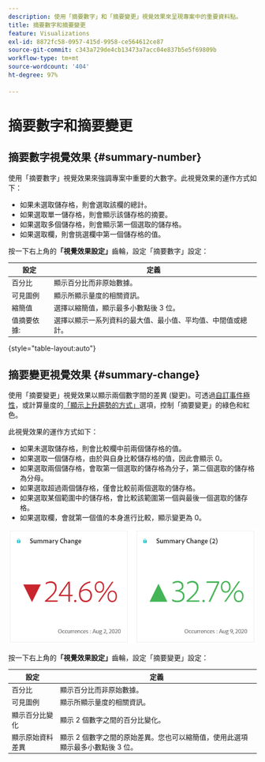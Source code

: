 ```yaml
---
description: 使用「摘要數字」和「摘要變更」視覺效果來呈現專案中的重要資料點。
title: 摘要數字和摘要變更
feature: Visualizations
exl-id: 8872fc58-0957-415d-9958-ce564612ce87
source-git-commit: c343a729de4cb13473a7acc04e837b5e5f69809b
workflow-type: tm+mt
source-wordcount: '404'
ht-degree: 97%

---
```


# 摘要數字和摘要變更

## 摘要數字視覺效果 {#summary-number}

使用「摘要數字」視覺效果來強調專案中重要的大數字。此視覺效果的運作方式如下：

* 如果未選取儲存格，則會選取該欄的總計。
* 如果選取單一儲存格，則會顯示該儲存格的摘要。
* 如果選取多個儲存格，則會顯示第一個選取的儲存格。
* 如果選取欄，則會挑選欄中第一個儲存格的值。

按一下右上角的&#x200B;**「視覺效果設定」**&#x200B;齒輪，設定「摘要數字」設定：

| 設定 | 定義 |
|--- |--- |
| 百分比 | 顯示百分比而非原始數據。 |
| 可見圖例 | 顯示所顯示量度的相關資訊。 |
| 縮簡值 | 選擇以縮簡值，顯示最多小數點後 3 位。 |
| 值摘要依據: | 選擇以顯示一系列資料的最大值、最小值、平均值、中間值或總計。 |

{style="table-layout:auto"}

## 摘要變更視覺效果 {#summary-change}

使用「摘要變更」視覺效果以顯示兩個數字間的差異 (變更)。可透過[自訂事件極性](https://experienceleague.adobe.com/docs/analytics/admin/admin-tools/success-events/success-event.html?lang=zh-Hant)，或計算量度的[「顯示上升趨勢的方式」](https://experienceleague.adobe.com/docs/analytics/components/calculated-metrics/calcmetric-workflow/cm-build-metrics.html?lang=zh-Hant)選項，控制「摘要變更」的綠色和紅色。

此視覺效果的運作方式如下：

* 如果未選取儲存格，則會比較欄中前兩個儲存格的值。
* 如果選取一個儲存格，由於與自身比較儲存格的值，因此會顯示 0。
* 如果選取兩個儲存格，會取第一個選取的儲存格為分子，第二個選取的儲存格為分母。
* 如果選取超過兩個儲存格，僅會比較前兩個選取的儲存格。
* 如果選取某個範圍中的儲存格，會比較該範圍第一個與最後一個選取的儲存格。
* 如果選取欄，會就第一個值的本身進行比較，顯示變更為 0。


![摘要變更視覺效果顯示兩個數字間的差異](assets/summary-change.png)


按一下右上角的&#x200B;**「視覺效果設定」**&#x200B;齒輪，設定「摘要變更」設定：

| 設定 | 定義 |
|--- |--- |
| 百分比 | 顯示百分比而非原始數據。 |
| 可見圖例 | 顯示所顯示量度的相關資訊。 |
| 顯示百分比變化 | 顯示 2 個數字之間的百分比變化。 |
| 顯示原始資料差異 | 顯示 2 個數字之間的原始差異。您也可以縮簡值，使用此選項顯示最多小數點後 3 位。 |

